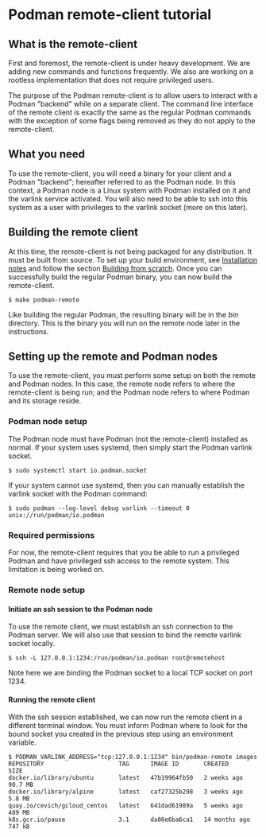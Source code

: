 # Podman remote-client tutorial

## What is the remote-client

First and foremost, the remote-client is under heavy development.  We are adding new
commands and functions frequently.  We also are working on a rootless implementation that
does not require privileged users.

The purpose of the Podman remote-client is to allow users to interact with a Podman "backend"
while on a separate client.  The command line interface of the remote client is exactly the
same as the regular Podman commands with the exception of some flags being removed as they
do not apply to the remote-client.

## What you need
To use the remote-client, you will need a binary for your client and a Podman "backend"; hereafter
referred to as the Podman node.  In this context, a Podman node is a Linux system with Podman
installed on it and the varlink service activated.  You will also need to be able to ssh into this
system as a user with privileges to the varlink socket (more on this later).

## Building the remote client
At this time, the remote-client is not being packaged for any distribution.  It must be built from
source.  To set up your build environment, see [Installation notes](install.md) and follow the
section [Building from scratch](install.md#building-from-scratch).  Once you can successfully
build the regular Podman binary, you can now build the remote-client.
```
$ make podman-remote
```
Like building the regular Podman, the resulting binary will be in the *bin* directory.  This is the binary
you will run on the remote node later in the instructions.

## Setting up the remote and Podman nodes

To use the remote-client, you must perform some setup on both the remote and Podman nodes. In this case,
the remote node refers to where the remote-client is being run; and the Podman node refers to where
Podman and its storage reside.

### Podman node setup
The Podman node must have Podman (not the remote-client) installed as normal. If your system uses systemd,
then simply start the Podman varlink socket.
```
$ sudo systemctl start io.podman.socket
```

If your system cannot use systemd, then you can manually establish the varlink socket with the Podman
command:
```
$ sudo podman --log-level debug varlink --timeout 0  unix://run/podman/io.podman
```

### Required permissions
For now, the remote-client requires that you be able to run a privileged Podman and have privileged ssh
access to the remote system.  This limitation is being worked on.

### Remote node setup

#### Initiate an ssh session to the Podman node
To use the remote client, we must establish an ssh connection to the Podman server.  We will also use
that session to bind the remote varlink socket locally.

```
$ ssh -L 127.0.0.1:1234:/run/podman/io.podman root@remotehost
```
Note here we are binding the Podman socket to a local TCP socket on port 1234.

#### Running the remote client
With the ssh session established, we can now run the remote client in a different terminal window. You
must inform Podman where to look for the bound socket you created in the previous step using an
environment variable.

```
$ PODMAN_VARLINK_ADDRESS="tcp:127.0.0.1:1234" bin/podman-remote images
REPOSITORY                     TAG      IMAGE ID       CREATED         SIZE
docker.io/library/ubuntu       latest   47b19964fb50   2 weeks ago     90.7 MB
docker.io/library/alpine       latest   caf27325b298   3 weeks ago     5.8 MB
quay.io/cevich/gcloud_centos   latest   641dad61989a   5 weeks ago     489 MB
k8s.gcr.io/pause               3.1      da86e6ba6ca1   14 months ago   747 kB
```

